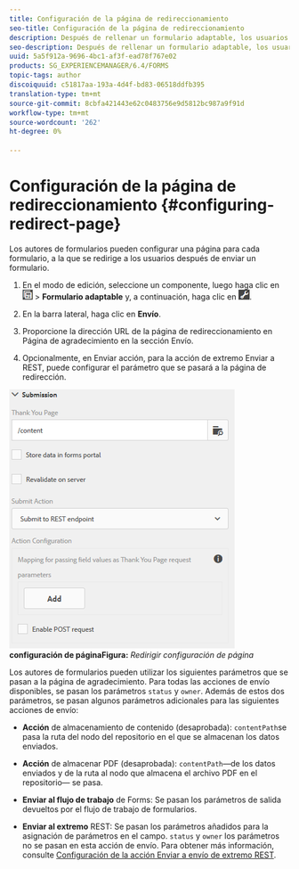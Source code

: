 ```yaml
---
title: Configuración de la página de redireccionamiento
seo-title: Configuración de la página de redireccionamiento
description: Después de rellenar un formulario adaptable, los usuarios pueden ser redirigidos a una página web que los autores de formularios pueden configurar al crear el formulario.
seo-description: Después de rellenar un formulario adaptable, los usuarios pueden ser redirigidos a una página web que los autores de formularios pueden configurar al crear el formulario.
uuid: 5a5f912a-9696-4bc1-af3f-ead78f767e02
products: SG_EXPERIENCEMANAGER/6.4/FORMS
topic-tags: author
discoiquuid: c51817aa-193a-4d4f-bd83-06518ddfb395
translation-type: tm+mt
source-git-commit: 8cbfa421443e62c0483756e9d5812bc987a9f91d
workflow-type: tm+mt
source-wordcount: '262'
ht-degree: 0%

---
```



# Configuración de la página de redireccionamiento {#configuring-redirect-page}

Los autores de formularios pueden configurar una página para cada formulario, a la que se redirige a los usuarios después de enviar un formulario.

1. En el modo de edición, seleccione un componente, luego haga clic en ![Contenedor de campo](assets/field-level.png) > **Formulario adaptable** y, a continuación, haga clic en ![cmppr](assets/cmppr.png).

1. En la barra lateral, haga clic en **Envío**.

1. Proporcione la dirección URL de la página de redireccionamiento en Página de agradecimiento en la sección Envío.
1. Opcionalmente, en Enviar acción, para la acción de extremo Enviar a REST, puede configurar el parámetro que se pasará a la página de redirección.

![Redirigir ](assets/thank-you-setting-1.png)
**configuración de páginaFigura:** *Redirigir configuración de página*

Los autores de formularios pueden utilizar los siguientes parámetros que se pasan a la página de agradecimiento. Para todas las acciones de envío disponibles, se pasan los parámetros `status` y `owner`. Además de estos dos parámetros, se pasan algunos parámetros adicionales para las siguientes acciones de envío:

* **Acción**  de almacenamiento de contenido (desaprobada):  `contentPath`se pasa la ruta del nodo del repositorio en el que se almacenan los datos enviados.

* **Acción**  de almacenar PDF (desaprobada):  `contentPath`—de los datos enviados y de la ruta al nodo que almacena el archivo PDF en el repositorio— se pasa.

* **Enviar al flujo de trabajo** de Forms: Se pasan los parámetros de salida devueltos por el flujo de trabajo de formularios.

* **Enviar al extremo** REST: Se pasan los parámetros añadidos para la asignación de parámetros en el campo. `status` y  `owner` los parámetros no se pasan en esta acción de envío. Para obtener más información, consulte [Configuración de la acción Enviar a envío de extremo REST](/help/forms/using/configuring-submit-actions.md).

